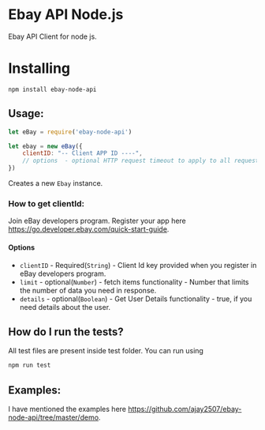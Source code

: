 # Ebay API Node.js

Ebay API Client for node js.

# Installing

```shell
npm install ebay-node-api
```

## Usage:

```javascript
let eBay = require('ebay-node-api')

let ebay = new eBay({
    clientID: "-- Client APP ID ----", 
    // options  - optional HTTP request timeout to apply to all requests.
})
```
Creates a new `Ebay` instance.

### How to get clientId:

Join eBay developers program. 
Register your app here https://go.developer.ebay.com/quick-start-guide.

#### Options

- `clientID` - Required(`String`) - Client Id key provided when you register in eBay developers program.
- `limit` - optional(`Number`) - fetch items functionality - Number that limits the number of data you need in response.
- `details` - optional(`Boolean`) - Get User Details functionality - true, if you need details about the user.


## How do I run the tests?
All test files are present inside test folder. You can run using

```javascript
npm run test
```


## Examples:
I have mentioned the examples here 
https://github.com/ajay2507/ebay-node-api/tree/master/demo.
